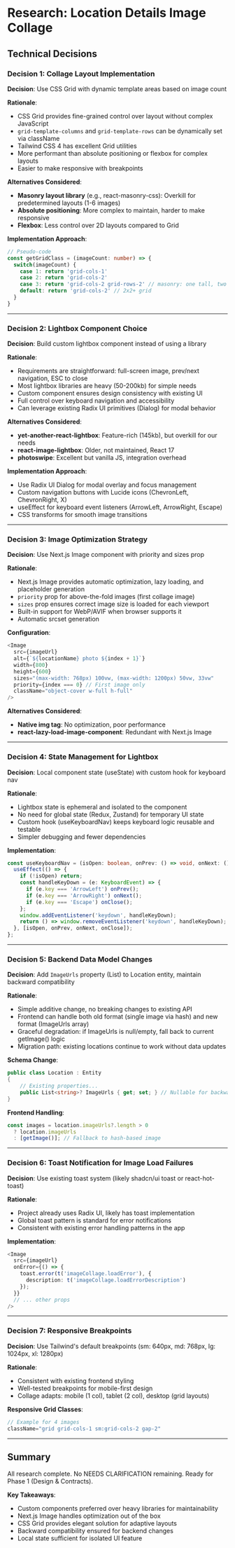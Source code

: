 # Research: Location Details Image Collage

## Technical Decisions

### Decision 1: Collage Layout Implementation

**Decision**: Use CSS Grid with dynamic template areas based on image count

**Rationale**:
- CSS Grid provides fine-grained control over layout without complex JavaScript
- `grid-template-columns` and `grid-template-rows` can be dynamically set via className
- Tailwind CSS 4 has excellent Grid utilities
- More performant than absolute positioning or flexbox for complex layouts
- Easier to make responsive with breakpoints

**Alternatives Considered**:
- **Masonry layout library** (e.g., react-masonry-css): Overkill for predetermined layouts (1-6 images)
- **Absolute positioning**: More complex to maintain, harder to make responsive
- **Flexbox**: Less control over 2D layouts compared to Grid

**Implementation Approach**:
```typescript
// Pseudo-code
const getGridClass = (imageCount: number) => {
  switch(imageCount) {
    case 1: return 'grid-cols-1'
    case 2: return 'grid-cols-2'
    case 3: return 'grid-cols-2 grid-rows-2' // masonry: one tall, two stacked
    default: return 'grid-cols-2' // 2x2+ grid
  }
}
```

---

### Decision 2: Lightbox Component Choice

**Decision**: Build custom lightbox component instead of using a library

**Rationale**:
- Requirements are straightforward: full-screen image, prev/next navigation, ESC to close
- Most lightbox libraries are heavy (50-200kb) for simple needs
- Custom component ensures design consistency with existing UI
- Full control over keyboard navigation and accessibility
- Can leverage existing Radix UI primitives (Dialog) for modal behavior

**Alternatives Considered**:
- **yet-another-react-lightbox**: Feature-rich (145kb), but overkill for our needs
- **react-image-lightbox**: Older, not maintained, React 17
- **photoswipe**: Excellent but vanilla JS, integration overhead

**Implementation Approach**:
- Use Radix UI Dialog for modal overlay and focus management
- Custom navigation buttons with Lucide icons (ChevronLeft, ChevronRight, X)
- useEffect for keyboard event listeners (ArrowLeft, ArrowRight, Escape)
- CSS transforms for smooth image transitions

---

### Decision 3: Image Optimization Strategy

**Decision**: Use Next.js Image component with priority and sizes prop

**Rationale**:
- Next.js Image provides automatic optimization, lazy loading, and placeholder generation
- `priority` prop for above-the-fold images (first collage image)
- `sizes` prop ensures correct image size is loaded for each viewport
- Built-in support for WebP/AVIF when browser supports it
- Automatic srcset generation

**Configuration**:
```typescript
<Image
  src={imageUrl}
  alt={`${locationName} photo ${index + 1}`}
  width={800}
  height={600}
  sizes="(max-width: 768px) 100vw, (max-width: 1200px) 50vw, 33vw"
  priority={index === 0} // First image only
  className="object-cover w-full h-full"
/>
```

**Alternatives Considered**:
- **Native img tag**: No optimization, poor performance
- **react-lazy-load-image-component**: Redundant with Next.js Image

---

### Decision 4: State Management for Lightbox

**Decision**: Local component state (useState) with custom hook for keyboard nav

**Rationale**:
- Lightbox state is ephemeral and isolated to the component
- No need for global state (Redux, Zustand) for temporary UI state
- Custom hook (useKeyboardNav) keeps keyboard logic reusable and testable
- Simpler debugging and fewer dependencies

**Implementation**:
```typescript
const useKeyboardNav = (isOpen: boolean, onPrev: () => void, onNext: () => void, onClose: () => void) => {
  useEffect(() => {
    if (!isOpen) return;
    const handleKeyDown = (e: KeyboardEvent) => {
      if (e.key === 'ArrowLeft') onPrev();
      if (e.key === 'ArrowRight') onNext();
      if (e.key === 'Escape') onClose();
    };
    window.addEventListener('keydown', handleKeyDown);
    return () => window.removeEventListener('keydown', handleKeyDown);
  }, [isOpen, onPrev, onNext, onClose]);
};
```

---

### Decision 5: Backend Data Model Changes

**Decision**: Add `ImageUrls` property (List<string>) to Location entity, maintain backward compatibility

**Rationale**:
- Simple additive change, no breaking changes to existing API
- Frontend can handle both old format (single image via hash) and new format (ImageUrls array)
- Graceful degradation: if ImageUrls is null/empty, fall back to current getImage() logic
- Migration path: existing locations continue to work without data updates

**Schema Change**:
```csharp
public class Location : Entity
{
    // Existing properties...
    public List<string>? ImageUrls { get; set; } // Nullable for backward compat
}
```

**Frontend Handling**:
```typescript
const images = location.imageUrls?.length > 0
  ? location.imageUrls
  : [getImage()]; // Fallback to hash-based image
```

---

### Decision 6: Toast Notification for Image Load Failures

**Decision**: Use existing toast system (likely shadcn/ui toast or react-hot-toast)

**Rationale**:
- Project already uses Radix UI, likely has toast implementation
- Global toast pattern is standard for error notifications
- Consistent with existing error handling patterns in the app

**Implementation**:
```typescript
<Image
  src={imageUrl}
  onError={() => {
    toast.error(t('imageCollage.loadError'), {
      description: t('imageCollage.loadErrorDescription')
    });
  }}
  // ... other props
/>
```

---

### Decision 7: Responsive Breakpoints

**Decision**: Use Tailwind's default breakpoints (sm: 640px, md: 768px, lg: 1024px, xl: 1280px)

**Rationale**:
- Consistent with existing frontend styling
- Well-tested breakpoints for mobile-first design
- Collage adapts: mobile (1 col), tablet (2 col), desktop (grid layouts)

**Responsive Grid Classes**:
```typescript
// Example for 4 images
className="grid grid-cols-1 sm:grid-cols-2 gap-2"
```

---

## Summary

All research complete. No NEEDS CLARIFICATION remaining. Ready for Phase 1 (Design & Contracts).

**Key Takeaways**:
- Custom components preferred over heavy libraries for maintainability
- Next.js Image handles optimization out of the box
- CSS Grid provides elegant solution for adaptive layouts
- Backward compatibility ensured for backend changes
- Local state sufficient for isolated UI feature
